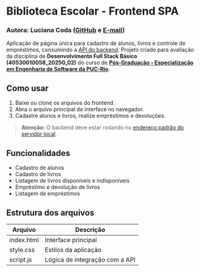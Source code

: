 # Biblioteca Escolar - Frontend SPA

### Autora: Luciana Coda ([GitHub](https://github.com/lucianacoda) e [E-mail](mailto:lcsg23@hotmail.com))

Aplicação de página única para cadastro de alunos, livros e controle de empréstimos, consumindo a [API do backend](https://github.com/lucianacoda/biblioteca-backend).
Projeto criado para avaliação da disciplina de **Desenvolvimento Full Stack Básico (40530010058_20250_02)** do curso de **[Pós-Graduação - Especialização em Engenharia de Software da PUC-Rio](https://especializacao.ccec.puc-rio.br/especializacao/engenharia-de-software)**.

## Como usar

1. Baixe ou clone os arquivos do frontend.
2. Abra o arquivo principal da interface no navegador.
3. Cadastre alunos e livros, realize empréstimos e devoluções.

> **Atenção:** O backend deve estar rodando no [endereço padrão do servidor local](https://127.0.0.1:5000).

## Funcionalidades

- Cadastro de alunos
- Cadastro de livros
- Listagem de livros disponíveis e indisponíveis
- Empréstimo e devolução de livros
- Listagem de empréstimos

## Estrutura dos arquivos

| Arquivo      | Descrição                                 |
| ------------ | ----------------------------------------- |
| index.html   | Interface principal                       |
| style.css    | Estilos da aplicação                      |
| script.js    | Lógica de integração com a API            |